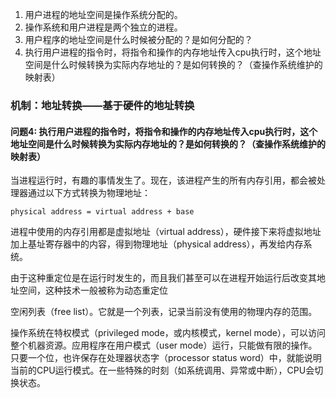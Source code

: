 1. 用户进程的地址空间是操作系统分配的。
2. 操作系统和用户进程是两个独立的进程。
3. 用户程序的地址空间是什么时候被分配的？是如何分配的？
4. 执行用户进程的指令时，将指令和操作的内存地址传入cpu执行时，这个地址空间是什么时候转换为实际内存地址的？是如何转换的？（查操作系统维护的映射表）

### 机制：地址转换——基于硬件的地址转换

#### 问题4: 执行用户进程的指令时，将指令和操作的内存地址传入cpu执行时，这个地址空间是什么时候转换为实际内存地址的？是如何转换的？（查操作系统维护的映射表）

当进程运行时，有趣的事情发生了。现在，该进程产生的所有内存引用，都会被处理器通过以下方式转换为物理地址：

`physical address = virtual address + base`

进程中使用的内存引用都是虚拟地址（virtual address），硬件接下来将虚拟地址加上基址寄存器中的内容，得到物理地址（physical address），再发给内存系统。

由于这种重定位是在运行时发生的，而且我们甚至可以在进程开始运行后改变其地址空间，这种技术一般被称为动态重定位



空闲列表（free list）。它就是一个列表，记录当前没有使用的物理内存的范围。

操作系统在特权模式（privileged mode，或内核模式，kernel mode），可以访问整个机器资源。应用程序在用户模式（user mode）运行，只能做有限的操作。只要一个位，也许保存在处理器状态字（processor status word）中，就能说明当前的CPU运行模式。在一些特殊的时刻（如系统调用、异常或中断），CPU会切换状态。

